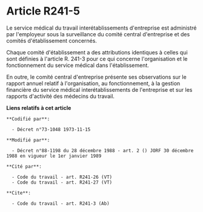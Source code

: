 # Article R241-5

Le service médical du travail interétablissements d'entreprise est administré par l'employeur sous la surveillance du comité
central d'entreprise et des comités d'établissement concernés.

Chaque comité d'établissement a des attributions identiques à celles qui sont définies à l'article R. 241-3 pour ce qui
concerne l'organisation et le fonctionnement du service médical dans l'établissement.

En outre, le comité central d'entreprise présente ses observations sur le rapport annuel relatif à l'organisation, au
fonctionnement, à la gestion financière du service médical interétablissements de l'entreprise et sur les rapports d'activité
des médecins du travail.

**Liens relatifs à cet article**

	**Codifié par**:

	  - Décret n°73-1048 1973-11-15

	**Modifié par**:

	  - Décret n°88-1198 du 28 décembre 1988 - art. 2 () JORF 30 décembre 1988 en vigueur le 1er janvier 1989

	**Cité par**:

	  - Code du travail - art. R241-26 (VT)
	  - Code du travail - art. R241-27 (VT)

	**Cite**:

	  - Code du travail - art. R241-3 (Ab)
